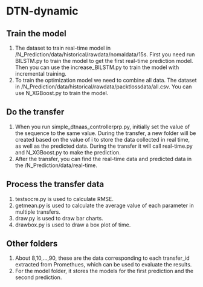 # DTN-dynamic
## Train the model

1. The dataset to train real-time model in /N_Prediction/data/historical/rawdata/nomaldata/15s. First you need run BILSTM.py to train the model to get the first real-time prediction model. Then you can use the increase_BILSTM.py to train the model with incremental training.
2. To train the optimization model we need to combine all data. The dataset in /N_Prediction/data/historical/rawdata/packtlossdata/all.csv. You can use N_XGBoost.py to train the model. 

## Do the transfer

1. When you run simple_dtnaas_controllerprp.py, initially set the value of the sequence to the same value. During the transfer, a new folder will be created based on the value of i to store the data collected in real time, as well as the predicted data. During the transfer it will call real-time.py and N_XGBoost.py to make the prediction. 
2. After the transfer, you can find the real-time data and predicted data in the /N_Prediction/data/real-time.

## Process the transfer data

1. testsocre.py is used to calculate RMSE. 
2. getmean.py is used to calculate the average value of each parameter in multiple transfers. 
3. draw.py is used to draw bar charts. 
4. drawbox.py is used to draw a box plot of time.

## Other folders

1. About 8,10,...,90, these are the data corresponding to each transfer_id extracted from Promethues, which can be used to evaluate the results.
2. For the model folder, it stores the models for the first prediction and the second prediction.

